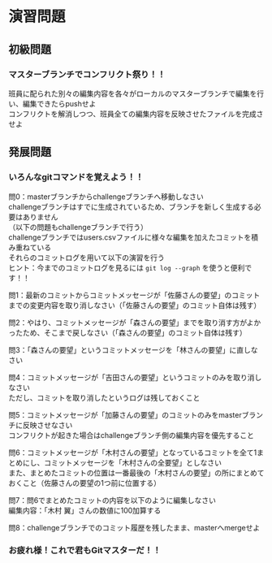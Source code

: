 # 演習問題

## __初級問題__
### マスターブランチでコンフリクト祭り！！
班員に配られた別々の編集内容を各々がローカルのマスターブランチで編集を行い、編集できたらpushせよ  
コンフリクトを解消しつつ、班員全ての編集内容を反映させたファイルを完成させよ  


## __発展問題__
### いろんなgitコマンドを覚えよう！！
問0：masterブランチからchallengeブランチへ移動しなさい  
challengeブランチはすでに生成されているため、ブランチを新しく生成する必要はありません  
（以下の問題もchallengeブランチで行う）  
challengeブランチではusers.csvファイルに様々な編集を加えたコミットを積み重ねている  
それらのコミットログを用いて以下の演習を行う  
ヒント：今までのコミットログを見るには ```git log --graph``` を使うと便利です！！

問1：最新のコミットからコミットメッセージが「佐藤さんの要望」のコミットまでの変更内容を取り消しなさい（「佐藤さんの要望」のコミット自体は残す）

問2：やはり、コミットメッセージが「森さんの要望」までを取り消す方がよかったため、そこまで戻しなさい（「森さんの要望」のコミット自体は残す）

問3：「森さんの要望」というコミットメッセージを「林さんの要望」に直しなさい

問4：コミットメッセージが「吉田さんの要望」というコミットのみを取り消しなさい  
ただし、コミットを取り消したというログは残しておくこと

問5：コミットメッセージが「加藤さんの要望」のコミットのみをmasterブランチに反映させなさい  
コンフリクトが起きた場合はchallengeブランチ側の編集内容を優先すること

問6：コミットメッセージが「木村さんの要望」となっているコミットを全て1まとめにし、コミットメッセージを「木村さんの全要望」としなさい  
また、まとめたコミットの位置は一番最後の「木村さんの要望」の所にまとめておくこと（佐藤さんの要望の1つ前に位置する）

問7：問6でまとめたコミットの内容を以下のように編集しなさい  
編集内容：「木村 翼」さんの数値に100加算する

問8：challengeブランチでのコミット履歴を残したまま、masterへmergeせよ

### お疲れ様！これで君もGitマスターだ！！
